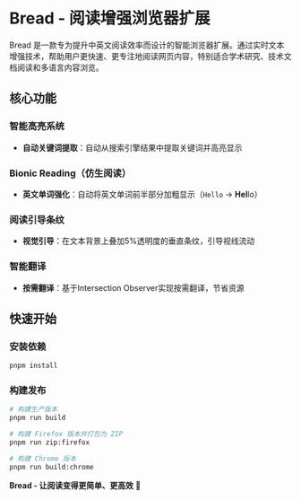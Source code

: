 # Bread - 阅读增强浏览器扩展

Bread 是一款专为提升中英文阅读效率而设计的智能浏览器扩展。通过实时文本增强技术，帮助用户更快速、更专注地阅读网页内容，特别适合学术研究、技术文档阅读和多语言内容浏览。

## 核心功能

### 智能高亮系统

- **自动关键词提取**：自动从搜索引擎结果中提取关键词并高亮显示

### Bionic Reading（仿生阅读）

- **英文单词强化**：自动将英文单词前半部分加粗显示（`Hello` → **Hel**lo）

### 阅读引导条纹

- **视觉引导**：在文本背景上叠加5%透明度的垂直条纹，引导视线流动

### 智能翻译

- **按需翻译**：基于Intersection Observer实现按需翻译，节省资源

## 快速开始

### 安装依赖

```bash
pnpm install
```

### 构建发布

```bash
# 构建生产版本
pnpm run build

# 构建 Firefox 版本并打包为 ZIP
pnpm run zip:firefox

# 构建 Chrome 版本
pnpm run build:chrome
```

**Bread - 让阅读变得更简单、更高效** 🍞
